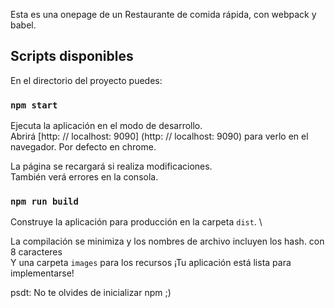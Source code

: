 
Esta es una onepage de un Restaurante de comida rápida, con webpack y babel.

## Scripts disponibles

En el directorio del proyecto puedes: 

### `npm start`

Ejecuta la aplicación en el modo de desarrollo. \
Abrirá [http: // localhost: 9090] (http: // localhost: 9090) para verlo en el navegador.
Por defecto en chrome.

La página se recargará si realiza modificaciones. \
También verá errores en la consola.

### `npm run build`

Construye la aplicación para producción en la carpeta `dist`. \

La compilación se minimiza y los nombres de archivo incluyen los hash. con 8 caracteres \
Y una carpeta `images` para los recursos
¡Tu aplicación está lista para implementarse!



psdt: No te olvides de inicializar npm ;)